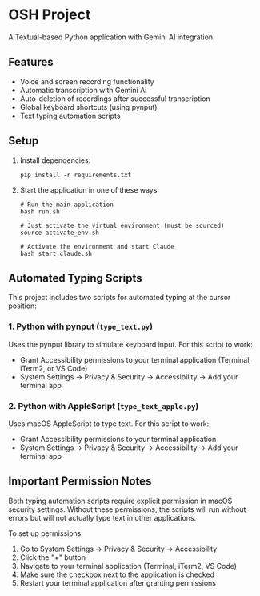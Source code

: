 # OSH Project

A Textual-based Python application with Gemini AI integration.

## Features

- Voice and screen recording functionality
- Automatic transcription with Gemini AI
- Auto-deletion of recordings after successful transcription
- Global keyboard shortcuts (using pynput)
- Text typing automation scripts

## Setup

1. Install dependencies:
   ```
   pip install -r requirements.txt
   ```

2. Start the application in one of these ways:
   ```
   # Run the main application
   bash run.sh
   
   # Just activate the virtual environment (must be sourced)
   source activate_env.sh
   
   # Activate the environment and start Claude
   bash start_claude.sh
   ```

## Automated Typing Scripts

This project includes two scripts for automated typing at the cursor position:

### 1. Python with pynput (`type_text.py`)

Uses the pynput library to simulate keyboard input. For this script to work:

- Grant Accessibility permissions to your terminal application (Terminal, iTerm2, or VS Code)
- System Settings → Privacy & Security → Accessibility → Add your terminal app

### 2. Python with AppleScript (`type_text_apple.py`)

Uses macOS AppleScript to type text. For this script to work:

- Grant Accessibility permissions to your terminal application
- System Settings → Privacy & Security → Accessibility → Add your terminal app

## Important Permission Notes

Both typing automation scripts require explicit permission in macOS security settings. Without these permissions, the scripts will run without errors but will not actually type text in other applications.

To set up permissions:
1. Go to System Settings → Privacy & Security → Accessibility
2. Click the "+" button
3. Navigate to your terminal application (Terminal, iTerm2, VS Code)
4. Make sure the checkbox next to the application is checked
5. Restart your terminal application after granting permissions
